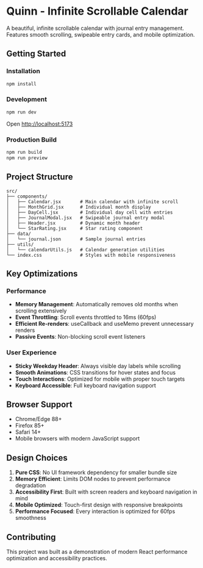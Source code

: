 # Quinn - Infinite Scrollable Calendar

A beautiful, infinite scrollable calendar with journal entry management. Features smooth scrolling, swipeable entry cards, and mobile optimization.

## Getting Started

### Installation
```bash
npm install
```

### Development
```bash
npm run dev
```
Open [http://localhost:5173](http://localhost:5173)

### Production Build
```bash
npm run build
npm run preview
```

## Project Structure

```
src/
├── components/
│   ├── Calendar.jsx       # Main calendar with infinite scroll
│   ├── MonthGrid.jsx      # Individual month display
│   ├── DayCell.jsx        # Individual day cell with entries
│   ├── JournalModal.jsx   # Swipeable journal entry modal
│   ├── Header.jsx         # Dynamic month header
│   └── StarRating.jsx     # Star rating component
├── data/
│   └── journal.json       # Sample journal entries
├── utils/
│   └── calendarUtils.js   # Calendar generation utilities
└── index.css              # Styles with mobile responsiveness

```

## Key Optimizations

### Performance
- **Memory Management**: Automatically removes old months when scrolling extensively
- **Event Throttling**: Scroll events throttled to 16ms (60fps)
- **Efficient Re-renders**: useCallback and useMemo prevent unnecessary renders
- **Passive Events**: Non-blocking scroll event listeners

### User Experience
- **Sticky Weekday Header**: Always visible day labels while scrolling
- **Smooth Animations**: CSS transitions for hover states and focus
- **Touch Interactions**: Optimized for mobile with proper touch targets
- **Keyboard Accessible**: Full keyboard navigation support

## Browser Support

- Chrome/Edge 88+
- Firefox 85+
- Safari 14+
- Mobile browsers with modern JavaScript support

## Design Choices

1. **Pure CSS**: No UI framework dependency for smaller bundle size
2. **Memory Efficient**: Limits DOM nodes to prevent performance degradation
3. **Accessibility First**: Built with screen readers and keyboard navigation in mind
4. **Mobile Optimized**: Touch-first design with responsive breakpoints
5. **Performance Focused**: Every interaction is optimized for 60fps smoothness

## Contributing

This project was built as a demonstration of modern React performance optimization and accessibility practices.
